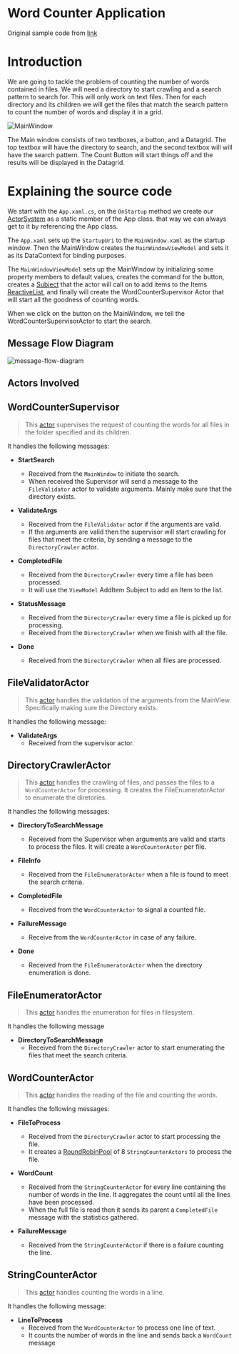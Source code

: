 # Word Counter Application

Original sample code from [link](http://www.toptal.com/scala/concurrency-and-fault-tolerance-made-easy-an-intro-to-akka)


# Introduction

We are going to tackle the problem of counting the number of words contained in files. We will need a directory to start crawling and a search pattern to search for. This will only work on text files. Then for each directory and its children we will get the files that match the search pattern to count the number of words and display it in a grid.

![MainWindow](Images/MainWindow-01.png)

The Main window consists of two textboxes, a button, and a Datagrid. The top textbox will have the directory to search, and the second textbox will will have the search pattern. The Count Button will start things off and the results will be displayed in the Datagrid.   

# Explaining the source code

We start with the `App.xaml.cs`, on the `OnStartup` method we create our [ActorSystem](<http://getakka.net/docs/concepts/actorsystem>) as a static member of the App class. that way we can always get to it by referencing the App class.

The `App.xaml` sets up the `StartupUri` to the `MainWindow.xaml` as the startup window. Then the MainWindow creates the `MainWindowViewModel` and sets it as its DataContext for binding purposes.

The `MainWindowViewModel` sets up the MainWindow by initializing some property members to default values, creates the command for the button, creates a [Subject](<http://www.introtorx.com/content/v1.0.10621.0/02_KeyTypes.html>) that the actor will call on to add items to the Items [ReactiveList](<http://reactiveui.readthedocs.org/en/stable/basics/reactive-list/>), and finally will create the WordCounterSupervisor Actor that will start all the goodness of counting words.

When we click on the button on the MainWindow, we tell the WordCounterSupervisorActor to start the search.

## Message Flow Diagram

![message-flow-diagram](Images/message-diagram.png)

## Actors Involved

## WordCounterSupervisor

>This [actor](<http://getakka.net/docs/Working%20with%20actors>) supervises the request of counting the words for all files in the folder specified and its children.

It handles the following messages:

* **StartSearch**
  * Received from the `MainWindow` to initiate the search.
  * When received the Supervisor will send a message to the `FileValidator` actor to validate arguments. Mainly make sure that the directory exists.
 
* **ValidateArgs**
  * Received from the `FileValidator` actor if the arguments are valid.
  * If the arguments are valid then the supervisor will start crawling for files that meet the criteria, by sending a message to the `DirectoryCrawler` actor.
  
* **CompletedFile**
  * Received from the `DirectoryCrawler` every time a file has been processed.
  * It will use the `ViewModel` AddItem Subject to add an Item to the list.
  
* **StatusMessage**
  * Received from the `DirectoryCrawler` every time a file is picked up for processing.
  * Received from the `DirectoryCrawler` when we finish with all the file.

* **Done**
  * Received from the `DirectoryCrawler` when all files are processed.

## FileValidatorActor

>This [actor](<http://getakka.net/docs/Working%20with%20actors>) handles the validation of the arguments from the MainView. Specifically making sure the Directory exists.

It handles the following message:

* **ValidateArgs**
  * Received from the supervisor actor.

## DirectoryCrawlerActor

>This [actor](<http://getakka.net/docs/Working%20with%20actors>) handles the crawling of files, and passes the files to a `WordCounterActor` for processing. It creates the FileEnumeratorActor to enumerate the diretories. 

It handles the following messages:

* **DirectoryToSearchMessage**
  * Received from the Supervisor when arguments are valid and starts to process the files. It will create a `WordCounterActor` per file.

* **FileInfo**
  * Received from the `FileEnumeratorActor` when a file is found to meet the search criteria.
  
* **CompletedFile**
  * Received from the `WordCounterActor` to signal a counted file.

* **FailureMessage**
  * Receive from the `WordCounterActor` in case of any failure. 

* **Done**
  * Received from the `FileEnumeratorActor` when the directory enumeration is done.
  
  
## FileEnumeratorActor

>This [actor](<http://getakka.net/docs/Working%20with%20actors>) handles the enumeration for files in filesystem.

It handles the following message

* **DirectoryToSearchMessage**
  * Received from the `DirectoryCrawler` actor to start enumerating the files that meet the search criteria.

## WordCounterActor

>This [actor](<http://getakka.net/docs/Working%20with%20actors>) handles the reading of the file and counting the words.

It handles the following messages:

* **FileToProcess**
  * Received from the `DirectoryCrawler` actor to start processing the file.
  * It creates a [RoundRobinPool](<http://getakka.net/docs/working-with-actors/Routers#roundrobin>) of 8 `StringCounterActors` to process the file.    

* **WordCount**
  * Received from the `StringCounterActor` for every line containing the number of words in the line. It aggregates     the count until all the lines have been processed.
  * When the full file is read then it sends its parent a `CompletedFile` message with the statistics gathered.

* **FailureMessage**
  * Received from the `StringCounterActor` if there is a failure counting the line.

## StringCounterActor

>This [actor](<http://getakka.net/docs/Working%20with%20actors>) handles counting the words in a line.

It handles the following message:

* **LineToProcess**
  * Received from the `WordCounterActor` to process one line of text.
  * It counts the number of words in the line and sends back a `WordCount` message
